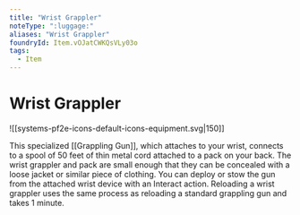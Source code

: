 ```yaml
---
title: "Wrist Grappler"
noteType: ":luggage:"
aliases: "Wrist Grappler"
foundryId: Item.vOJatCWKQsVLy03o
tags:
  - Item
---
```


# Wrist Grappler
![[systems-pf2e-icons-default-icons-equipment.svg|150]]

This specialized [[Grappling Gun]], which attaches to your wrist, connects to a spool of 50 feet of thin metal cord attached to a pack on your back. The wrist grappler and pack are small enough that they can be concealed with a loose jacket or similar piece of clothing. You can deploy or stow the gun from the attached wrist device with an Interact action. Reloading a wrist grappler uses the same process as reloading a standard grappling gun and takes 1 minute.
